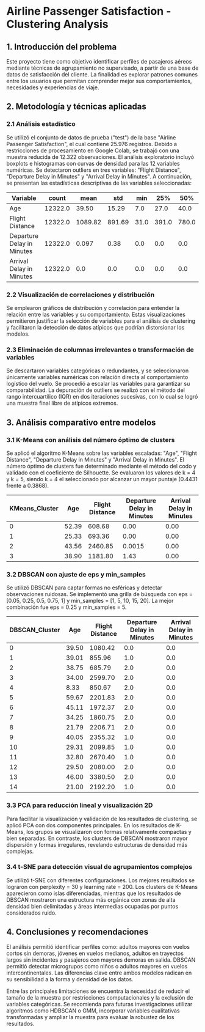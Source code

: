 # Airline Passenger Satisfaction - Clustering Analysis

## 1. Introducción del problema

Este proyecto tiene como objetivo identificar perfiles de pasajeros aéreos mediante técnicas de agrupamiento no supervisado, a partir de una base de datos de satisfacción del cliente. La finalidad es explorar patrones comunes entre los usuarios que permitan comprender mejor sus comportamientos, necesidades y experiencias de viaje.

## 2. Metodología y técnicas aplicadas

### 2.1 Análisis estadístico

Se utilizó el conjunto de datos de prueba ("test") de la base "Airline Passenger Satisfaction", el cual contiene 25.976 registros. Debido a restricciones de procesamiento en Google Colab, se trabajó con una muestra reducida de 12.322 observaciones. El análisis exploratorio incluyó boxplots e histogramas con curvas de densidad para las 12 variables numéricas. Se detectaron outliers en tres variables: "Flight Distance", "Departure Delay in Minutes" y "Arrival Delay in Minutes". A continuación, se presentan las estadísticas descriptivas de las variables seleccionadas:

| Variable                   | count   | mean   | std   | min | 25% | 50% | 75%   | max   |
|----------------------------|---------|--------|-------|-----|-----|-----|--------|--------|
| Age                        | 12322.0 | 39.50  | 15.29 | 7.0 | 27.0| 40.0| 51.00  | 85.0   |
| Flight Distance            | 12322.0 | 1089.82| 891.69| 31.0| 391.0|780.0|1603.75| 3568.0 |
| Departure Delay in Minutes| 12322.0 | 0.097  | 0.38  | 0.0 | 0.0 | 0.0 | 0.0    | 2.0    |
| Arrival Delay in Minutes  | 12322.0 | 0.0    | 0.0   | 0.0 | 0.0 | 0.0 | 0.0    | 0.0    |

### 2.2 Visualización de correlaciones y distribución

Se emplearon gráficos de distribución y correlación para entender la relación entre las variables y su comportamiento. Estas visualizaciones permitieron justificar la selección de variables para el análisis de clustering y facilitaron la detección de datos atípicos que podrían distorsionar los modelos.

### 2.3 Eliminación de columnas irrelevantes o transformación de variables

Se descartaron variables categóricas o redundantes, y se seleccionaron únicamente variables numéricas con relación directa al comportamiento logístico del vuelo. Se procedió a escalar las variables para garantizar su comparabilidad. La depuración de outliers se realizó con el método del rango intercuartílico (IQR) en dos iteraciones sucesivas, con lo cual se logró una muestra final libre de atípicos extremos.

## 3. Análisis comparativo entre modelos

### 3.1 K-Means con análisis del número óptimo de clusters

Se aplicó el algoritmo K-Means sobre las variables escaladas: "Age", "Flight Distance", "Departure Delay in Minutes" y "Arrival Delay in Minutes". El número óptimo de clusters fue determinado mediante el método del codo y validado con el coeficiente de Silhouette. Se evaluaron los valores de k = 4 y k = 5, siendo k = 4 el seleccionado por alcanzar un mayor puntaje (0.4431 frente a 0.3868).

| KMeans_Cluster | Age   | Flight Distance | Departure Delay in Minutes | Arrival Delay in Minutes |
|----------------|-------|------------------|-----------------------------|---------------------------|
| 0              | 52.39 | 608.68           | 0.00                        | 0.00                      |
| 1              | 25.33 | 693.36           | 0.00                        | 0.00                      |
| 2              | 43.56 | 2460.85          | 0.0015                      | 0.00                      |
| 3              | 38.90 | 1181.80          | 1.43                        | 0.00                      |

### 3.2 DBSCAN con ajuste de eps y min_samples

Se utilizó DBSCAN para captar formas no esféricas y detectar observaciones ruidosas. Se implementó una grilla de búsqueda con eps = [0.05, 0.25, 0.5, 0.75, 1] y min_samples = [1, 5, 10, 15, 20]. La mejor combinación fue eps = 0.25 y min_samples = 5.

| DBSCAN_Cluster | Age   | Flight Distance | Departure Delay in Minutes | Arrival Delay in Minutes |
|----------------|-------|------------------|-----------------------------|---------------------------|
| 0              | 39.50 | 1080.42          | 0.0                         | 0.0                       |
| 1              | 39.01 | 855.96           | 1.0                         | 0.0                       |
| 2              | 38.75 | 685.79           | 2.0                         | 0.0                       |
| 3              | 34.00 | 2599.70          | 2.0                         | 0.0                       |
| 4              | 8.33  | 850.67           | 2.0                         | 0.0                       |
| 5              | 59.67 | 2201.83          | 2.0                         | 0.0                       |
| 6              | 45.11 | 1972.37          | 2.0                         | 0.0                       |
| 7              | 34.25 | 1860.75          | 2.0                         | 0.0                       |
| 8              | 21.79 | 2206.71          | 2.0                         | 0.0                       |
| 9              | 40.05 | 2355.32          | 1.0                         | 0.0                       |
| 10             | 29.31 | 2099.85          | 1.0                         | 0.0                       |
| 11             | 32.80 | 2670.40          | 1.0                         | 0.0                       |
| 12             | 29.50 | 2080.00          | 2.0                         | 0.0                       |
| 13             | 46.00 | 3380.50          | 2.0                         | 0.0                       |
| 14             | 21.00 | 2192.20          | 1.0                         | 0.0                       |

### 3.3 PCA para reducción lineal y visualización 2D

Para facilitar la visualización y validación de los resultados de clustering, se aplicó PCA con dos componentes principales. En los resultados de K-Means, los grupos se visualizaron con formas relativamente compactas y bien separadas. En contraste, los clusters de DBSCAN mostraron mayor dispersión y formas irregulares, revelando estructuras de densidad más complejas.

### 3.4 t-SNE para detección visual de agrupamientos complejos

Se utilizó t-SNE con diferentes configuraciones. Los mejores resultados se lograron con perplexity = 30 y learning rate = 200. Los clusters de K-Means aparecieron como islas diferenciadas, mientras que los resultados de DBSCAN mostraron una estructura más orgánica con zonas de alta densidad bien delimitadas y áreas intermedias ocupadas por puntos considerados ruido.

## 4. Conclusiones y recomendaciones

El análisis permitió identificar perfiles como: adultos mayores con vuelos cortos sin demoras, jóvenes en vuelos medianos, adultos en trayectos largos sin incidentes y pasajeros con mayores demoras en salida. DBSCAN permitió detectar microgrupos como niños o adultos mayores en vuelos intercontinentales. Las diferencias clave entre ambos modelos radican en su sensibilidad a la forma y densidad de los datos.

Entre las principales limitaciones se encuentra la necesidad de reducir el tamaño de la muestra por restricciones computacionales y la exclusión de variables categóricas. Se recomienda para futuras investigaciones utilizar algoritmos como HDBSCAN o GMM, incorporar variables cualitativas transformadas y ampliar la muestra para evaluar la robustez de los resultados.
